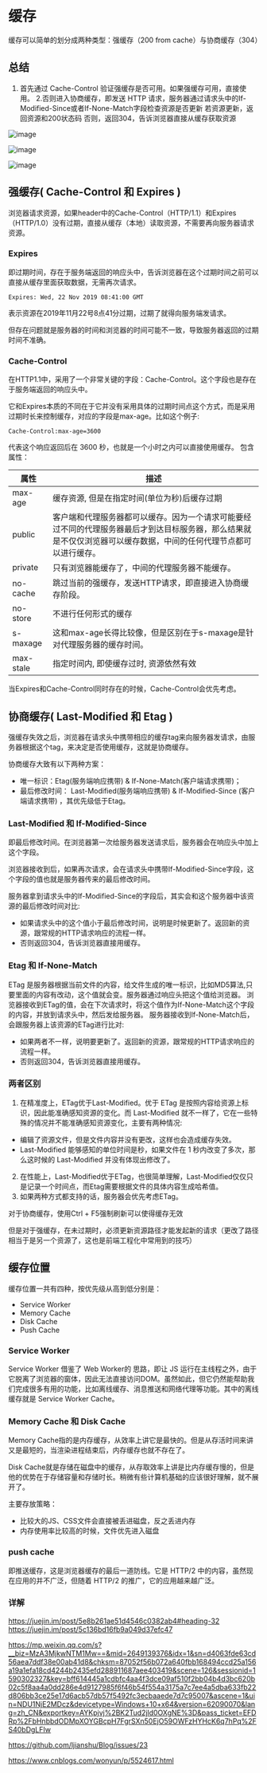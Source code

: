 # 缓存

缓存可以简单的划分成两种类型：强缓存（200 from cache）与协商缓存（304）

## 总结
1. 首先通过 Cache-Control 验证强缓存是否可用。如果强缓存可用，直接使用。
2.否则进入协商缓存，即发送 HTTP 请求，服务器通过请求头中的If-Modified-Since或者If-None-Match字段检查资源是否更新
    若资源更新，返回资源和200状态码
    否则，返回304，告诉浏览器直接从缓存获取资源

![image](https://user-gold-cdn.xitu.io/2020/4/5/1714a298b93c3208?imageslim)

![image](https://user-gold-cdn.xitu.io/2018/3/12/16217a2d2b4b73d0?imageView2/0/w/1280/h/960/format/webp/ignore-error/1)

![image](https://user-gold-cdn.xitu.io/2020/5/10/171fea0fec0b4668?imageView2/0/w/1280/h/960/format/webp/ignore-error/1)
## 强缓存( Cache-Control 和 Expires )
浏览器请求资源，如果header中的Cache-Control（HTTP/1.1）和Expires（HTTP/1.0）没有过期，直接从缓存（本地）读取资源，不需要再向服务器请求资源。
### Expires
即过期时间，存在于服务端返回的响应头中，告诉浏览器在这个过期时间之前可以直接从缓存里面获取数据，无需再次请求。
```
Expires: Wed, 22 Nov 2019 08:41:00 GMT
```
表示资源在2019年11月22号8点41分过期，过期了就得向服务端发请求。

但存在问题就是服务器的时间和浏览器的时间可能不一致，导致服务器返回的过期时间不准确。

### Cache-Control
在HTTP1.1中，采用了一个非常关键的字段：Cache-Control。这个字段也是存在于服务端返回的响应头中。

它和Expires本质的不同在于它并没有采用具体的过期时间点这个方式，而是采用过期时长来控制缓存，对应的字段是max-age。比如这个例子:
```
Cache-Control:max-age=3600
```
代表这个响应返回后在 3600 秒，也就是一个小时之内可以直接使用缓存。
包含属性：

属性 | 描述
---|---
max-age | 缓存资源, 但是在指定时间(单位为秒)后缓存过期
public | 客户端和代理服务器都可以缓存。因为一个请求可能要经过不同的代理服务器最后才到达目标服务器，那么结果就是不仅仅浏览器可以缓存数据，中间的任何代理节点都可以进行缓存。
private |  只有浏览器能缓存了，中间的代理服务器不能缓存。
no-cache | 跳过当前的强缓存，发送HTTP请求，即直接进入协商缓存阶段。
no-store |不进行任何形式的缓存
s-maxage | 这和max-age长得比较像，但是区别在于s-maxage是针对代理服务器的缓存时间。
max-stale | 指定时间内, 即使缓存过时, 资源依然有效	



当Expires和Cache-Control同时存在的时候，Cache-Control会优先考虑。

## 协商缓存( Last-Modified 和 Etag )
强缓存失效之后，浏览器在请求头中携带相应的缓存tag来向服务器发请求，由服务器根据这个tag，来决定是否使用缓存，这就是协商缓存。

协商缓存大致有以下两种方案：  
- 唯一标识：Etag(服务端响应携带) & If-None-Match(客户端请求携带)；
- 最后修改时间： Last-Modified(服务端响应携带) & If-Modified-Since (客户端请求携带) ，其优先级低于Etag。

### Last-Modified 和 If-Modified-Since
即最后修改时间。在浏览器第一次给服务器发送请求后，服务器会在响应头中加上这个字段。

浏览器接收到后，如果再次请求，会在请求头中携带If-Modified-Since字段，这个字段的值也就是服务器传来的最后修改时间。

服务器拿到请求头中的If-Modified-Since的字段后，其实会和这个服务器中该资源的最后修改时间对比:

- 如果请求头中的这个值小于最后修改时间，说明是时候更新了。返回新的资源，跟常规的HTTP请求响应的流程一样。
- 否则返回304，告诉浏览器直接用缓存。

### Etag 和 If-None-Match
ETag 是服务器根据当前文件的内容，给文件生成的唯一标识，比如MD5算法,只要里面的内容有改动，这个值就会变。服务器通过响应头把这个值给浏览器。
浏览器接收到ETag的值，会在下次请求时，将这个值作为If-None-Match这个字段的内容，并放到请求头中，然后发给服务器。
服务器接收到If-None-Match后，会跟服务器上该资源的ETag进行比对:
- 如果两者不一样，说明要更新了。返回新的资源，跟常规的HTTP请求响应的流程一样。
- 否则返回304，告诉浏览器直接用缓存。

### 两者区别
1. 在精准度上，ETag优于Last-Modified。优于 ETag 是按照内容给资源上标识，因此能准确感知资源的变化。而 Last-Modified 就不一样了，它在一些特殊的情况并不能准确感知资源变化，主要有两种情况:
- 编辑了资源文件，但是文件内容并没有更改，这样也会造成缓存失效。
- Last-Modified 能够感知的单位时间是秒，如果文件在 1 秒内改变了多次，那么这时候的 Last-Modified 并没有体现出修改了。
2. 在性能上，Last-Modified优于ETag，也很简单理解，Last-Modified仅仅只是记录一个时间点，而Etag需要根据文件的具体内容生成哈希值。
3. 如果两种方式都支持的话，服务器会优先考虑ETag。

对于协商缓存，使用Ctrl + F5强制刷新可以使得缓存无效

但是对于强缓存，在未过期时，必须更新资源路径才能发起新的请求（更改了路径相当于是另一个资源了，这也是前端工程化中常用到的技巧）


## 缓存位置
缓存位置一共有四种，按优先级从高到低分别是：
- Service Worker
- Memory Cache
- Disk Cache
- Push Cache

### Service Worker
Service Worker 借鉴了 Web Worker的 思路，即让 JS 运行在主线程之外，由于它脱离了浏览器的窗体，因此无法直接访问DOM。虽然如此，但它仍然能帮助我们完成很多有用的功能，比如离线缓存、消息推送和网络代理等功能。其中的离线缓存就是 Service Worker Cache。

### Memory Cache 和 Disk Cache
Memory Cache指的是内存缓存，从效率上讲它是最快的。但是从存活时间来讲又是最短的，当渲染进程结束后，内存缓存也就不存在了。

Disk Cache就是存储在磁盘中的缓存，从存取效率上讲是比内存缓存慢的，但是他的优势在于存储容量和存储时长。稍微有些计算机基础的应该很好理解，就不展开了。

主要存放策略：
- 比较大的JS、CSS文件会直接被丢进磁盘，反之丢进内存
- 内存使用率比较高的时候，文件优先进入磁盘

### push cache
即推送缓存，这是浏览器缓存的最后一道防线。它是 HTTP/2 中的内容，虽然现在应用的并不广泛，但随着 HTTP/2 的推广，它的应用越来越广泛。



### 详解
https://juejin.im/post/5e8b261ae51d4546c0382ab4#heading-32
https://juejin.im/post/5c136bd16fb9a049d37efc47

https://mp.weixin.qq.com/s?__biz=MzA3MjkwNTM1Mw==&mid=2649139376&idx=1&sn=d4063fde63cd56aea7ddf38e00ab41d8&chksm=87052f56b072a640fbb168494ccd25a156a19a1efa18cd4244b2435efd288911687aee403419&scene=126&sessionid=1590302327&key=bff614445a1cdbfc4aa4f3dce09af510f2bb04b4d3bc620b02c5f8aa4a0dd286e4d9127985f6f46b54f554a3175a7c7ee4a5dba633fb22d806bb3ce25e17d6acb57db57f5492fc3ecbaaede7d7c95007&ascene=1&uin=NDU1NjE2MDcz&devicetype=Windows+10+x64&version=62090070&lang=zh_CN&exportkey=AYKpjvj%2BK2Tud2jld0OXgNE%3D&pass_ticket=EFDRp%2FbHnbbdODMpXOYGBcpH7FgrSXn50EjO59OWFzHYHcK6q7hPq%2FS40bDgLFIw

https://github.com/ljianshu/Blog/issues/23

https://www.cnblogs.com/wonyun/p/5524617.html